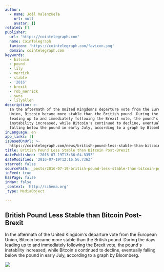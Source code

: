 ```yaml
---
author:
  - name: Joël Valenzuela
    url: null
    avatar: {}
related: []
publisher:
  url: 'https://cointelegraph.com'
  name: CoinTelegraph
  favicon: 'https://cointelegraph.com/favicon.png'
  domain: cointelegraph.com
keywords:
  - bitcoin
  - pound
  - lily
  - merrick
  - stable
  - '2016'
  - brexit
  - rob_merrick
  - swns
  - lilyallen
description: >-
  In the aftermath of the United Kingdom's departure vote from the European
  Union, Bitcoin became more stable than the British pound. During the days
  leading up to and immediately following the Brexit vote, the pound's
  instability increased, while Bitcoin's continued to decline, eventually
  falling below the pound in early July, according to a graph by Bloomberg.
inLanguage: en
app_links: []
isBasedOnUrl: >-
  https://cointelegraph.com/news/british-pound-less-stable-than-bitcoin-post-brexit
title: British Pound Less Stable than Bitcoin Post-Brexit
datePublished: '2016-07-19T13:36:04.835Z'
dateModified: '2016-07-19T12:16:56.736Z'
starred: false
sourcePath: _posts/2016-07-19-british-pound-less-stable-than-bitcoin-post-brexit.md
inFeed: true
hasPage: false
inNav: false
_context: 'http://schema.org'
_type: MediaObject

---
```

<article style=""><h1>British Pound Less Stable than Bitcoin Post-Brexit</h1><p>In the aftermath of the United Kingdom's departure vote from the European Union, Bitcoin became more stable than the British pound. During the days leading up to and immediately following the Brexit vote, the pound's instability increased, while Bitcoin's continued to decline, eventually falling below the pound in early July, according to a graph by Bloomberg.</p><img src="http://cointelegraph.com/storage/uploads/view/9fcfdd847a080df2ceeecefff4f3d4c7.png" /></article>
